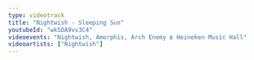 ```yaml
---
type: videotrack
title: "Nightwish - Sleeping Sun"
youtubeId: "wkSDA9vv3C4"
videoevents: "Nightwish, Amorphis, Arch Enemy в Heineken Music Hall"
videoartists: ["Nightwish"]
---
```

